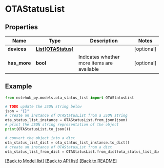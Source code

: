 # OTAStatusList


## Properties

Name | Type | Description | Notes
------------ | ------------- | ------------- | -------------
**devices** | [**List[OTAStatus]**](OTAStatus.md) |  | [optional] 
**has_more** | **bool** | Indicates whether more items are available | [optional] 

## Example

```python
from notehub_py.models.ota_status_list import OTAStatusList

# TODO update the JSON string below
json = "{}"
# create an instance of OTAStatusList from a JSON string
ota_status_list_instance = OTAStatusList.from_json(json)
# print the JSON string representation of the object
print(OTAStatusList.to_json())

# convert the object into a dict
ota_status_list_dict = ota_status_list_instance.to_dict()
# create an instance of OTAStatusList from a dict
ota_status_list_from_dict = OTAStatusList.from_dict(ota_status_list_dict)
```
[[Back to Model list]](../README.md#documentation-for-models) [[Back to API list]](../README.md#documentation-for-api-endpoints) [[Back to README]](../README.md)



